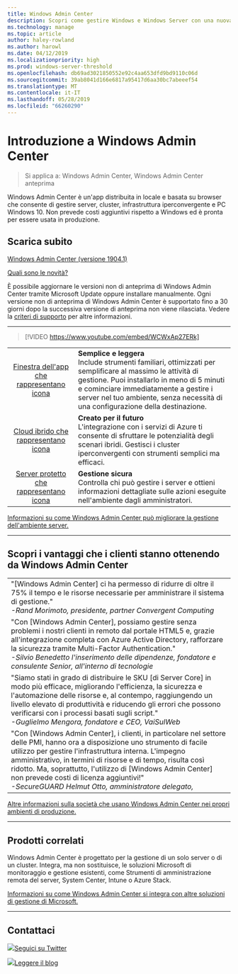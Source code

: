 ```yaml
---
title: Windows Admin Center
description: Scopri come gestire Windows e Windows Server con una nuova app basata su browser, Windows Admin Center (in precedenza Project Honolulu)
ms.technology: manage
ms.topic: article
author: haley-rowland
ms.author: harowl
ms.date: 04/12/2019
ms.localizationpriority: high
ms.prod: windows-server-threshold
ms.openlocfilehash: db69ad3021850552e92c4aa653dfd9bd9110c06d
ms.sourcegitcommit: 39ab8041d166e6817a95417d6aa30bc7abeeef54
ms.translationtype: MT
ms.contentlocale: it-IT
ms.lasthandoff: 05/28/2019
ms.locfileid: "66260290"
---
```

# <a name="hello-windows-admin-center"></a>Introduzione a Windows Admin Center

>Si applica a: Windows Admin Center, Windows Admin Center anteprima

Windows Admin Center è un'app distribuita in locale e basata su browser che consente di gestire server, cluster, infrastruttura iperconvergente e PC Windows 10. Non prevede costi aggiuntivi rispetto a Windows ed è pronta per essere usata in produzione.

## <a name="download-now"></a>Scarica subito

<!--**Windows Admin Center Preview** (version 1906)
[Which version is right for me?](faq.md#what-is-windows-admin-center-preview-which-version-is-right-for-me)

- [Windows Admin Center Preview 1906](https://www.microsoft.com/en-us/software-download/windowsinsiderpreviewserver) - Includes the latest feature updates.
-  -->
[Windows Admin Center (versione 1904.1)](https://aka.ms/WACDownload) <!--Broadly validated & generally available.-->

[Quali sono le novità?](../overview.md#release-history)

È possibile aggiornare le versioni non di anteprima di Windows Admin Center tramite Microsoft Update oppure installare manualmente. Ogni versione non di anteprima di Windows Admin Center è supportato fino a 30 giorni dopo la successiva versione di anteprima non viene rilasciata. Vedere la [criteri di supporto](../support/index.md) per altre informazioni.

********************

>[!VIDEO https://www.youtube.com/embed/WCWxAp27ERk]


|   |   |
|:-:|:--|
| [Finestra dell'app che rappresentano icona](/media/simple-icon.png)| **Semplice e leggera** <br/> Include strumenti familiari, ottimizzati per semplificare al massimo le attività di gestione. Puoi installarlo in meno di 5 minuti e cominciare immediatamente a gestire i server nel tuo ambiente, senza necessità di una configurazione della destinazione. |
| [Cloud ibrido che rappresentano icona](/media/future-icon.png)| **Creato per il futuro** <br/> L'integrazione con i servizi di Azure ti consente di sfruttare le potenzialità degli scenari ibridi. Gestisci i cluster iperconvergenti con strumenti semplici ma efficaci. |
| [Server protetto che rappresentano icona](/media/secure-icon.png)| **Gestione sicura** <br/> Controlla chi può gestire i server e ottieni informazioni dettagliate sulle azioni eseguite nell'ambiente dagli amministratori. |

[Informazioni su come Windows Admin Center può migliorare la gestione dell'ambiente server.](../overview.md)

********************

## <a name="see-how-customers-are-benefitting-from-windows-admin-center"></a>Scopri i vantaggi che i clienti stanno ottenendo da Windows Admin Center

|  |
|--|
| "[Windows Admin Center] ci ha permesso di ridurre di oltre il 75% il tempo e le risorse necessarie per amministrare il sistema di gestione."<br> *-Rand Morimoto, presidente, partner Convergent Computing* |
| "Con [Windows Admin Center], possiamo gestire senza problemi i nostri clienti in remoto dal portale HTML5 e, grazie all'integrazione completa con Azure Active Directory, rafforzare la sicurezza tramite Multi-Factor Authentication."<br/> *-Silvio Benedetto l'inserimento delle dipendenze, fondatore e consulente Senior, all'interno di tecnologie* |
| "Siamo stati in grado di distribuire le SKU [di Server Core] in modo più efficace, migliorando l'efficienza, la sicurezza e l'automazione delle risorse e, al contempo, raggiungendo un livello elevato di produttività e riducendo gli errori che possono verificarsi con i processi basati sugli script." <br/> *-Guglielmo Mengora, fondatore e CEO, VaiSulWeb* |
| "Con [Windows Admin Center], i clienti, in particolare nel settore delle PMI, hanno ora a disposizione uno strumento di facile utilizzo per gestire l'infrastruttura interna. L'impegno amministrativo, in termini di risorse e di tempo, risulta così ridotto. Ma, soprattutto, l'utilizzo di [Windows Admin Center] non prevede costi di licenza aggiuntivi!" <br/> *-SecureGUARD Helmut Otto, amministratore delegato,* |

[Altre informazioni sulla società che usano Windows Admin Center nei propri ambienti di produzione.](case-studies.md)

********************

## <a name="related-products"></a>Prodotti correlati

Windows Admin Center è progettato per la gestione di un solo server o di un cluster. Integra, ma non sostituisce, le soluzioni Microsoft di monitoraggio e gestione esistenti, come Strumenti di amministrazione remota del server, System Center, Intune o Azure Stack. 

[Informazioni su come Windows Admin Center si integra con altre soluzioni di gestione di Microsoft.](related-management.md)

********************

## <a name="connect-with-us"></a>Contattaci

![ ](//img-prod-cms-rt-microsoft-com.akamaized.net/cms/api/am/imageFileData/REOolR)[Seguici su Twitter](https://twitter.com/servermgmt)

![ ](//img-prod-cms-rt-microsoft-com.akamaized.net/cms/api/am/imageFileData/REOtyw)[Leggere il blog](https://blogs.technet.microsoft.com/servermanagement/)
